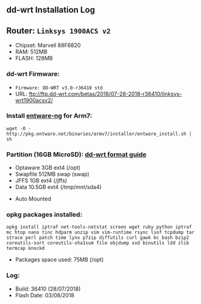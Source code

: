 ## dd-wrt Installation Log 

## Router: `Linksys 1900ACS v2`
 * Chipset: Marvell 88F6820
 * RAM: 512MB
 * FLASH: 128MB

### dd-wrt Firmware: 
 * `Firmware: DD-WRT v3.0-r36410 std`
 * URL: ftp://ftp.dd-wrt.com/betas/2018/07-28-2018-r36410/linksys-wrt1900acsv2/

### Install [entware-ng](https://github.com/Entware-ng/Entware-ng/wiki/Install-on-DD-WRT) for Arm7:
```
wget -O - http://pkg.entware.net/binaries/armv7/installer/entware_install.sh | sh
```

### Partition (16GB MicroSD): [dd-wrt format guide](https://www.dd-wrt.com/wiki/index.php/How_to_-_Format_and_Partition_External_Storage_Device)
 * Optaware 3GB ext4 (/opt)
 * Swapfile 512MB swap (swap)
 * JFFS 1GB ext4 (/jffs)
 * Data 10.5GB ext4 (/tmp/mnt/sda4)
 - Auto Mounted


### opkg packages installed:
```
opkg install iptraf net-tools-netstat screen wget ruby python iptraf mc htop nano tinc hdparm unzip vim vim-runtime rsync lsof tcpdump tar strace perl patch time lynx p7zip diffutils curl gawk bc bash bzip2 coreutils-sort coreutils-sha1sum file objdump xxd binutils ldd zlib termcap knockd
```
* Packages space used: 75MB (/opt)

### Log:
 * Build: 36410 (28/07/2018)
 * Flash Date: 03/08/2018
